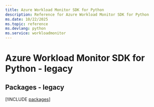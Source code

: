 ```yaml
---
title: Azure Workload Monitor SDK for Python
description: Reference for Azure Workload Monitor SDK for Python
ms.date: 10/22/2025
ms.topic: reference
ms.devlang: python
ms.service: workloadmonitor
---
```

# Azure Workload Monitor SDK for Python - legacy
## Packages - legacy
[!INCLUDE [packages](workload-monitor-index.md)]